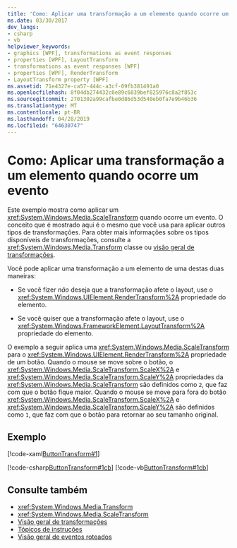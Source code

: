 ```yaml
---
title: 'Como: Aplicar uma transformação a um elemento quando ocorre um evento'
ms.date: 03/30/2017
dev_langs:
- csharp
- vb
helpviewer_keywords:
- graphics [WPF], transformations as event responses
- properties [WPF], LayoutTransform
- transformations as event responses [WPF]
- properties [WPF], RenderTransform
- LayoutTransform property [WPF]
ms.assetid: 71e4327e-ca57-444c-a3cf-09fb381491a0
ms.openlocfilehash: 8f04db274432c0e89c6839bef825976c8a2f853c
ms.sourcegitcommit: 2701302a99cafbe0d86d53d540eb0fa7e9b46b36
ms.translationtype: MT
ms.contentlocale: pt-BR
ms.lasthandoff: 04/28/2019
ms.locfileid: "64630747"
---
```

# <a name="how-to-apply-a-transform-to-an-element-when-an-event-occurs"></a>Como: Aplicar uma transformação a um elemento quando ocorre um evento
Este exemplo mostra como aplicar um <xref:System.Windows.Media.ScaleTransform> quando ocorre um evento. O conceito que é mostrado aqui é o mesmo que você usa para aplicar outros tipos de transformações. Para obter mais informações sobre os tipos disponíveis de transformações, consulte a <xref:System.Windows.Media.Transform> classe ou [visão geral de transformações](transforms-overview.md).  
  
 Você pode aplicar uma transformação a um elemento de uma destas duas maneiras:  
  
- Se você fizer *não* deseja que a transformação afete o layout, use o <xref:System.Windows.UIElement.RenderTransform%2A> propriedade do elemento.  
  
- Se você quiser que a transformação afete o layout, use o <xref:System.Windows.FrameworkElement.LayoutTransform%2A> propriedade do elemento.  
  
 O exemplo a seguir aplica uma <xref:System.Windows.Media.ScaleTransform> para o <xref:System.Windows.UIElement.RenderTransform%2A> propriedade de um botão. Quando o mouse se move sobre o botão, o <xref:System.Windows.Media.ScaleTransform.ScaleX%2A> e <xref:System.Windows.Media.ScaleTransform.ScaleY%2A> propriedades da <xref:System.Windows.Media.ScaleTransform> são definidos como `2`, que faz com que o botão fique maior. Quando o mouse se move para fora do botão <xref:System.Windows.Media.ScaleTransform.ScaleX%2A> e <xref:System.Windows.Media.ScaleTransform.ScaleY%2A> são definidos como `1`, que faz com que o botão para retornar ao seu tamanho original.  
  
## <a name="example"></a>Exemplo  
 [!code-xaml[ButtonTransform#1](~/samples/snippets/csharp/VS_Snippets_Wpf/ButtonTransform/CSharp/ButtonTransformExample.xaml#1)]  
  
 [!code-csharp[ButtonTransform#1cb](~/samples/snippets/csharp/VS_Snippets_Wpf/ButtonTransform/CSharp/ButtonTransformExample.xaml.cs#1cb)]
 [!code-vb[ButtonTransform#1cb](~/samples/snippets/visualbasic/VS_Snippets_Wpf/ButtonTransform/VisualBasic/ButtonTransformExample.xaml.vb#1cb)]  
  
## <a name="see-also"></a>Consulte também

- <xref:System.Windows.Media.Transform>
- <xref:System.Windows.Media.ScaleTransform>
- [Visão geral de transformações](transforms-overview.md)
- [Tópicos de instruções](transformations-how-to-topics.md)
- [Visão geral de eventos roteados](../advanced/routed-events-overview.md)
